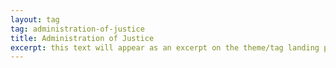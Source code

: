 ```yaml
---
layout: tag
tag: administration-of-justice
title: Administration of Justice
excerpt: this text will appear as an excerpt on the theme/tag landing page
---
```

